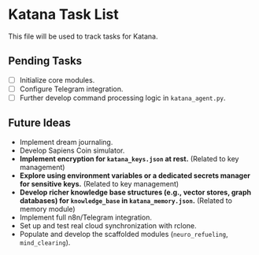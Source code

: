# Katana Task List

This file will be used to track tasks for Katana.

## Pending Tasks

- [ ] Initialize core modules.
- [ ] Configure Telegram integration.
- [ ] Further develop command processing logic in `katana_agent.py`.

## Future Ideas

- Implement dream journaling.
- Develop Sapiens Coin simulator.
- **Implement encryption for `katana_keys.json` at rest.** (Related to key management)
- **Explore using environment variables or a dedicated secrets manager for sensitive keys.** (Related to key management)
- **Develop richer knowledge base structures (e.g., vector stores, graph databases) for `knowledge_base` in `katana_memory.json`.** (Related to memory module)
- Implement full n8n/Telegram integration.
- Set up and test real cloud synchronization with rclone.
- Populate and develop the scaffolded modules (`neuro_refueling`, `mind_clearing`).
